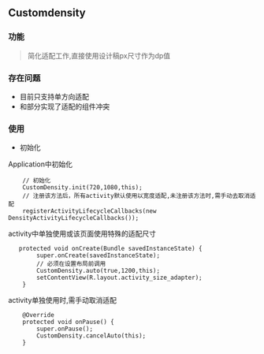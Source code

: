 ## Customdensity

### 功能
> 简化适配工作,直接使用设计稿px尺寸作为dp值

### 存在问题
* 目前只支持单方向适配
* 和部分实现了适配的组件冲突

### 使用
* 初始化
 
Application中初始化
```
    // 初始化
    CustomDensity.init(720,1080,this);
    // 注册该方法后，所有activity默认使用以宽度适配,未注册该方法时,需手动去取消适配
    registerActivityLifecycleCallbacks(new DensityActivityLifecycleCallbacks());
```
activity中单独使用或该页面使用特殊的适配尺寸
```
   protected void onCreate(Bundle savedInstanceState) {
        super.onCreate(savedInstanceState);
        // 必须在设置布局前调用
        CustomDensity.auto(true,1200,this);
        setContentView(R.layout.activity_size_adapter);
    }
```
activity单独使用时,需手动取消适配
```
    @Override
    protected void onPause() {
        super.onPause();
        CustomDensity.cancelAuto(this);
    }
```

